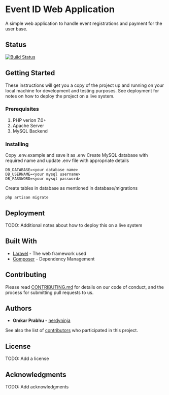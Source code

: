 # Event ID Web Application

A simple web application to handle event registrations and payment for the user base.

## Status
[![Build Status](https://travis-ci.org/siesgst-tech/eventID-web.svg?branch=master)](https://travis-ci.org/siesgst-tech/eventID-web)

## Getting Started

These instructions will get you a copy of the project up and running on your local machine for development and testing purposes. See deployment for notes on how to deploy the project on a live system.

### Prerequisites

1. PHP verion 7.0+
2. Apache Server
3. MySQL Backend

### Installing

Copy .env.example and save it as .env
Create MySQL database with required name and update .env file with appropriate details
```
DB_DATABASE=<your database name>
DB_USERNAME=<your mysql username>
DB_PASSWORD=<your mysql password>
```
Create tables in database as mentioned in database/migrations
```
php artisan migrate
```


## Deployment

TODO: Additional notes about how to deploy this on a live system

## Built With

* [Laravel](https://laravel.com) - The web framework used
* [Composer](https://getcomposer.org) - Dependency Management

## Contributing

Please read [CONTRIBUTING.md](https://github.com/siesgst-tech/eventID-web/blob/master/CONTRIBUTING.md) for details on our code of conduct, and the process for submitting pull requests to us.

## Authors

* **Omkar Prabhu** - [nerdyninja](https://github.com/nerdyninja)

See also the list of [contributors](https://github.com/siesgst-tech/eventID-web/contributors) who participated in this project.

## License

TODO: Add a license

## Acknowledgments

TODO: Add acknowledgments
